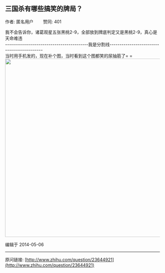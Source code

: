## 三国杀有哪些搞笑的牌局？

作者: 匿名用户&nbsp;&nbsp;&nbsp;&nbsp;&nbsp;&nbsp;&nbsp;&nbsp;赞同: 401


我不会告诉你，诸葛观星五张黑桃2-9，全部放到牌底判定又是黑桃2-9，真心是天命难违<br>------------------------------------------我是分割线--------------------------------------------<br>当时用手机发的，现在补个图，当时看到这个图都笑的尿抽筋了= =<br><img src="http://pic2.zhimg.com/b9469c459f3099e143a5ba1d73b26d01_b.jpg" data-rawwidth="580" data-rawheight="654" class="origin_image zh-lightbox-thumb" width="580" data-original="http://pic2.zhimg.com/b9469c459f3099e143a5ba1d73b26d01_r.jpg">



编辑于 2014-05-06



---
原问链接: [http://www.zhihu.com/question/23644921](http://www.zhihu.com/question/23644921)